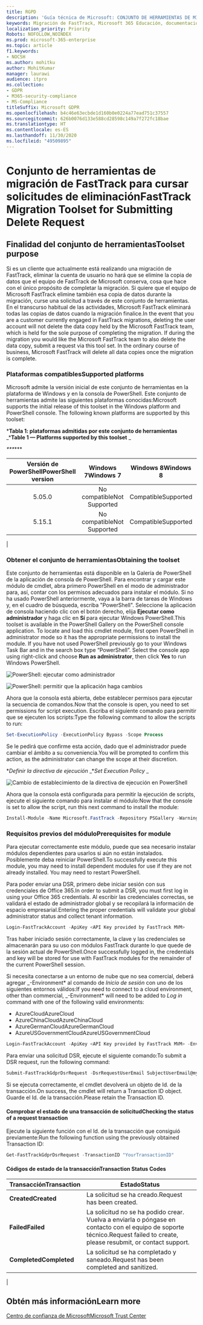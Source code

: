 ```yaml
---
title: RGPD
description: 'Guía técnica de Microsoft: CONJUNTO DE HERRAMIENTAS DE MIGRACIONES DE FASTTRACK PARA ENVIAR SOLICITUDES DE ELIMINACIÓN'
keywords: Migración de FastTrack, Microsoft 365 Educación, documentación de Microsoft 365, RGPD
localization_priority: Priority
Robots: NOFOLLOW,NOINDEX
ms.prod: microsoft-365-enterprise
ms.topic: article
f1.keywords:
- NOCSH
ms.author: mohitku
author: MohitKumar
manager: laurawi
audience: itpro
ms.collection:
- GDPR
- M365-security-compliance
- MS-Compliance
titleSuffix: Microsoft GDPR
ms.openlocfilehash: b4c46e63ecbde1d160b0e0224a77ead751c37557
ms.sourcegitcommit: 626b0076d133e588cd28598c149a7f272fc18bae
ms.translationtype: HT
ms.contentlocale: es-ES
ms.lasthandoff: 11/30/2020
ms.locfileid: "49509895"
---
```

# <a name="fasttrack-migration-toolset-for-submitting-delete-request"></a><span data-ttu-id="0cb5e-104">Conjunto de herramientas de migración de FastTrack para cursar solicitudes de eliminación</span><span class="sxs-lookup"><span data-stu-id="0cb5e-104">FastTrack Migration Toolset for Submitting Delete Request</span></span>

## <a name="toolset-purpose"></a><span data-ttu-id="0cb5e-105">Finalidad del conjunto de herramientas</span><span class="sxs-lookup"><span data-stu-id="0cb5e-105">Toolset purpose</span></span>

<span data-ttu-id="0cb5e-p101">Si es un cliente que actualmente está realizando una migración de FastTrack, eliminar la cuenta de usuario no hará que se elimine la copia de datos que el equipo de FastTrack de Microsoft conserva, cosa que hace con el único propósito de completar la migración. Si quiere que el equipo de Microsoft FastTrack elimine también esa copia de datos durante la migración, curse una solicitud a través de este conjunto de herramientas. En el transcurso habitual de las actividades, Microsoft FastTrack eliminará todas las copias de datos cuando la migración finalice.</span><span class="sxs-lookup"><span data-stu-id="0cb5e-p101">In the event that you are a customer currently engaged in FastTrack migrations, deleting the user account will not delete the data copy held by the Microsoft FastTrack team, which is held for the sole purpose of completing the migration. If during the migration you would like the Microsoft FastTrack team to also delete the data copy, submit a request via this tool set. In the ordinary course of business, Microsoft FastTrack will delete all data copies once the migration is complete.</span></span>

### <a name="supported-platforms"></a><span data-ttu-id="0cb5e-109">Plataformas compatibles</span><span class="sxs-lookup"><span data-stu-id="0cb5e-109">Supported platforms</span></span>

<span data-ttu-id="0cb5e-p102">Microsoft admite la versión inicial de este conjunto de herramientas en la plataforma de Windows y en la consola de PowerShell. Este conjunto de herramientas admite las siguientes plataformas conocidas:</span><span class="sxs-lookup"><span data-stu-id="0cb5e-p102">Microsoft supports the initial release of this  toolset in the Windows platform and PowerShell console. The following known platforms are supported by this toolset:</span></span>

<span data-ttu-id="0cb5e-112">\***Tabla 1: plataformas admitidas por este conjunto de herramientas** _</span><span class="sxs-lookup"><span data-stu-id="0cb5e-112">\***Table 1 — Platforms supported by this toolset** _</span></span>

<span data-ttu-id="0cb5e-113">_\*\*\*</span><span class="sxs-lookup"><span data-stu-id="0cb5e-113">_\*\*\*</span></span>

|<span data-ttu-id="0cb5e-114">Versión de PowerShell</span><span class="sxs-lookup"><span data-stu-id="0cb5e-114">PowerShell version</span></span>|<span data-ttu-id="0cb5e-115">Windows 7</span><span class="sxs-lookup"><span data-stu-id="0cb5e-115">Windows 7</span></span>|<span data-ttu-id="0cb5e-116">Windows 8</span><span class="sxs-lookup"><span data-stu-id="0cb5e-116">Windows 8</span></span>|<span data-ttu-id="0cb5e-117">Windows 10</span><span class="sxs-lookup"><span data-stu-id="0cb5e-117">Windows 10</span></span>|<span data-ttu-id="0cb5e-118">Windows Server 2012</span><span class="sxs-lookup"><span data-stu-id="0cb5e-118">Windows Server 2012</span></span>|<span data-ttu-id="0cb5e-119">Windows Server 2016</span><span class="sxs-lookup"><span data-stu-id="0cb5e-119">Windows Server 2016</span></span>|
|:---:|:---:|:---:|:---:|:---:|:---:|
|<span data-ttu-id="0cb5e-120">5.0</span><span class="sxs-lookup"><span data-stu-id="0cb5e-120">5.0</span></span>|<span data-ttu-id="0cb5e-121">No compatible</span><span class="sxs-lookup"><span data-stu-id="0cb5e-121">Not Supported</span></span>|<span data-ttu-id="0cb5e-122">Compatible</span><span class="sxs-lookup"><span data-stu-id="0cb5e-122">Supported</span></span>|<span data-ttu-id="0cb5e-123">Compatible.</span><span class="sxs-lookup"><span data-stu-id="0cb5e-123">Supported</span></span>|<span data-ttu-id="0cb5e-124">Compatible.</span><span class="sxs-lookup"><span data-stu-id="0cb5e-124">Supported</span></span>|<span data-ttu-id="0cb5e-125">Compatible</span><span class="sxs-lookup"><span data-stu-id="0cb5e-125">Supported</span></span>|
|<span data-ttu-id="0cb5e-126">5.1</span><span class="sxs-lookup"><span data-stu-id="0cb5e-126">5.1</span></span>|<span data-ttu-id="0cb5e-127">No compatible</span><span class="sxs-lookup"><span data-stu-id="0cb5e-127">Not Supported</span></span>|<span data-ttu-id="0cb5e-128">Compatible</span><span class="sxs-lookup"><span data-stu-id="0cb5e-128">Supported</span></span>|<span data-ttu-id="0cb5e-129">Compatible.</span><span class="sxs-lookup"><span data-stu-id="0cb5e-129">Supported</span></span>|<span data-ttu-id="0cb5e-130">Compatible.</span><span class="sxs-lookup"><span data-stu-id="0cb5e-130">Supported</span></span>|<span data-ttu-id="0cb5e-131">Compatible.</span><span class="sxs-lookup"><span data-stu-id="0cb5e-131">Supported</span></span>|
|

### <a name="obtaining-the-toolset"></a><span data-ttu-id="0cb5e-132">Obtener el conjunto de herramientas</span><span class="sxs-lookup"><span data-stu-id="0cb5e-132">Obtaining the toolset</span></span>

<span data-ttu-id="0cb5e-p103">Este conjunto de herramientas está disponible en la Galería de PowerShell de la aplicación de consola de PowerShell. Para encontrar y cargar este módulo de cmdlet, abra primero PowerShell en el modo de administrador para, así, contar con los permisos adecuados para instalar el módulo. Si no ha usado PowerShell anteriormente, vaya a la barra de tareas de Windows y, en el cuadro de búsqueda, escriba "PowerShell". Seleccione la aplicación de consola haciendo clic con el botón derecho, elija **Ejecutar como administrador** y haga clic en **Sí** para ejecutar Windows PowerShell.</span><span class="sxs-lookup"><span data-stu-id="0cb5e-p103">This toolset is available in the PowerShell Gallery on the PowerShell console application.  To locate and load this cmdlet module, first open PowerShell in administrator mode so it has the appropriate permissions to install the module. If you have not used PowerShell previously go to your Windows Task Bar and in the search box type “PowerShell”. Select the console app using right-click and choose **Run as administrator**, then click **Yes** to run Windows PowerShell.</span></span>

![PowerShell: ejecutar como administrador](../media/fasttrack-powershell_image.png)

![PowerShell: permitir que la aplicación haga cambios](../media/fasttrack-run-powershell_image.png)

<span data-ttu-id="0cb5e-139">Ahora que la consola está abierta, debe establecer permisos para ejecutar la secuencia de comandos.</span><span class="sxs-lookup"><span data-stu-id="0cb5e-139">Now that the console is open, you need to set permissions for script execution.</span></span> <span data-ttu-id="0cb5e-140">Escriba el siguiente comando para permitir que se ejecuten los scripts:</span><span class="sxs-lookup"><span data-stu-id="0cb5e-140">Type the following command to allow the scripts to run:</span></span>

```powershell
Set-ExecutionPolicy -ExecutionPolicy Bypass -Scope Process
```

<span data-ttu-id="0cb5e-141">Se le pedirá que confirme esta acción, dado que el administrador puede cambiar el ámbito a su conveniencia.</span><span class="sxs-lookup"><span data-stu-id="0cb5e-141">You will be prompted to confirm this action, as the administrator can change the scope at their discretion.</span></span>

<span data-ttu-id="0cb5e-142">\**_Definir la directiva de ejecución_* _</span><span class="sxs-lookup"><span data-stu-id="0cb5e-142">\**_Set Execution Policy_* _</span></span>

![Cambio de establecimiento de la directiva de ejecución en PowerShell](../media/powershell-set-execution-policy_image.png)

<span data-ttu-id="0cb5e-144">Ahora que la consola está configurada para permitir la ejecución de scripts, ejecute el siguiente comando para instalar el módulo:</span><span class="sxs-lookup"><span data-stu-id="0cb5e-144">Now that the console is set to allow the script, run this next command to install the module:</span></span>

```powershell
Install-Module -Name Microsoft.FastTrack -Repository PSGallery -WarningAction SilentlyContinue -Force
```

### <a name="prerequisites-for-module"></a><span data-ttu-id="0cb5e-145">Requisitos previos del módulo</span><span class="sxs-lookup"><span data-stu-id="0cb5e-145">Prerequisites for module</span></span>

<span data-ttu-id="0cb5e-p105">Para ejecutar correctamente este módulo, puede que sea necesario instalar módulos dependientes para usarlos si aún no están instalados. Posiblemente deba reiniciar PowerShell.</span><span class="sxs-lookup"><span data-stu-id="0cb5e-p105">To successfully execute this module, you may need to install dependent modules for use if they are not already installed. You may need to restart PowerShell.</span></span>

<span data-ttu-id="0cb5e-148">Para poder enviar una DSR, primero debe iniciar sesión con sus credenciales de Office 365.</span><span class="sxs-lookup"><span data-stu-id="0cb5e-148">In order to submit a DSR, you must first log in using your Office 365 credentials.</span></span> <span data-ttu-id="0cb5e-149">Al escribir las credenciales correctas, se validará el estado de administrador global y se recopilará la información de espacio empresarial.</span><span class="sxs-lookup"><span data-stu-id="0cb5e-149">Entering the proper credentials will validate your global administrator status and collect tenant information.</span></span>

```powershell
Login-FastTrackAccount -ApiKey <API Key provided by FastTrack MVM>
```

<span data-ttu-id="0cb5e-150">Tras haber iniciado sesión correctamente, la clave y las credenciales se almacenarán para su uso con módulos FastTrack durante lo que quede de la sesión actual de PowerShell.</span><span class="sxs-lookup"><span data-stu-id="0cb5e-150">Once successfully logged in, the credentials and key will be stored for use with FastTrack modules for the remainder of the current PowerShell session.</span></span>

<span data-ttu-id="0cb5e-151">Si necesita conectarse a un entorno de nube que no sea comercial, deberá agregar _-Environment\* al comando de *Inicio de sesión* con uno de los siguientes entornos válidos:</span><span class="sxs-lookup"><span data-stu-id="0cb5e-151">If you need to connect to a cloud environment, other than commercial, _-Environment\* will need to be added to *Log in* command with one of the following valid environments:</span></span>

- <span data-ttu-id="0cb5e-152">AzureCloud</span><span class="sxs-lookup"><span data-stu-id="0cb5e-152">AzureCloud</span></span>
- <span data-ttu-id="0cb5e-153">AzureChinaCloud</span><span class="sxs-lookup"><span data-stu-id="0cb5e-153">AzureChinaCloud</span></span>
- <span data-ttu-id="0cb5e-154">AzureGermanCloud</span><span class="sxs-lookup"><span data-stu-id="0cb5e-154">AzureGermanCloud</span></span>
- <span data-ttu-id="0cb5e-155">AzureUSGovernmentCloud</span><span class="sxs-lookup"><span data-stu-id="0cb5e-155">AzureUSGovernmentCloud</span></span>

```powershell
Login-FastTrackAccount -ApiKey <API Key provided by FastTrack MVM> -Environment <cloud environment>
```

<span data-ttu-id="0cb5e-156">Para enviar una solicitud DSR, ejecute el siguiente comando:</span><span class="sxs-lookup"><span data-stu-id="0cb5e-156">To submit a DSR request, run the following command:</span></span>

```powershell
Submit-FastTrackGdprDsrRequest -DsrRequestUserEmail SubjectUserEmail@mycompany.com
```

<span data-ttu-id="0cb5e-157">Si se ejecuta correctamente, el cmdlet devolverá un objeto de Id. de la transacción.</span><span class="sxs-lookup"><span data-stu-id="0cb5e-157">On success, the cmdlet will return a Transaction ID object.</span></span> <span data-ttu-id="0cb5e-158">Guarde el Id. de la transacción.</span><span class="sxs-lookup"><span data-stu-id="0cb5e-158">Please retain the Transaction ID.</span></span>

#### <a name="checking-the-status-of-a-request-transaction"></a><span data-ttu-id="0cb5e-159">Comprobar el estado de una transacción de solicitud</span><span class="sxs-lookup"><span data-stu-id="0cb5e-159">Checking the status of a request transaction</span></span>

<span data-ttu-id="0cb5e-160">Ejecute la siguiente función con el Id. de la transacción que consiguió previamente:</span><span class="sxs-lookup"><span data-stu-id="0cb5e-160">Run the following function using the previously obtained Transaction ID:</span></span>

```powershell
Get-FastTrackGdprDsrRequest -TransactionID "YourTransactionID"
```

#### <a name="transaction-status-codes"></a><span data-ttu-id="0cb5e-161">Códigos de estado de la transacción</span><span class="sxs-lookup"><span data-stu-id="0cb5e-161">Transaction Status Codes</span></span>

|<span data-ttu-id="0cb5e-162">Transacción</span><span class="sxs-lookup"><span data-stu-id="0cb5e-162">Transaction</span></span>|<span data-ttu-id="0cb5e-163">Estado</span><span class="sxs-lookup"><span data-stu-id="0cb5e-163">Status</span></span>|
|---|---|
|<span data-ttu-id="0cb5e-164">**Created**</span><span class="sxs-lookup"><span data-stu-id="0cb5e-164">**Created**</span></span>|<span data-ttu-id="0cb5e-165">La solicitud se ha creado.</span><span class="sxs-lookup"><span data-stu-id="0cb5e-165">Request has been created.</span></span>|
|<span data-ttu-id="0cb5e-166">**Failed**</span><span class="sxs-lookup"><span data-stu-id="0cb5e-166">**Failed**</span></span>|<span data-ttu-id="0cb5e-167">La solicitud no se ha podido crear. Vuelva a enviarla o póngase en contacto con el equipo de soporte técnico.</span><span class="sxs-lookup"><span data-stu-id="0cb5e-167">Request failed to create, please resubmit, or contact support.</span></span>|
|<span data-ttu-id="0cb5e-168">**Completed**</span><span class="sxs-lookup"><span data-stu-id="0cb5e-168">**Completed**</span></span>|<span data-ttu-id="0cb5e-169">La solicitud se ha completado y saneado.</span><span class="sxs-lookup"><span data-stu-id="0cb5e-169">Request has been completed and sanitized.</span></span>|
|

<!-- original version: **Created**  Request has been created<br/>**Failed** Request failed to create, please resubmit, or contact support<br/>**Completed** Request has been completed and sanitized -->

## <a name="learn-more"></a><span data-ttu-id="0cb5e-170">Obtén más información</span><span class="sxs-lookup"><span data-stu-id="0cb5e-170">Learn more</span></span>

[<span data-ttu-id="0cb5e-171">Centro de confianza de Microsoft</span><span class="sxs-lookup"><span data-stu-id="0cb5e-171">Microsoft Trust Center</span></span>](https://www.microsoft.com/trust-center/privacy/gdpr-overview)
